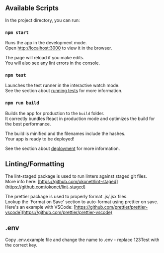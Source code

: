 ## Available Scripts

In the project directory, you can run:

### `npm start`

Runs the app in the development mode.<br>
Open [http://localhost:3000](http://localhost:3000) to view it in the browser.

The page will reload if you make edits.<br>
You will also see any lint errors in the console.

### `npm test`

Launches the test runner in the interactive watch mode.<br>
See the section about [running tests](https://facebook.github.io/create-react-app/docs/running-tests) for more information.

### `npm run build`

Builds the app for production to the `build` folder.<br>
It correctly bundles React in production mode and optimizes the build for the best performance.

The build is minified and the filenames include the hashes.<br>
Your app is ready to be deployed!

See the section about [deployment](https://facebook.github.io/create-react-app/docs/deployment) for more information.

## Linting/Formatting

The lint-staged package is used to run linters against staged git files.<br>
More info here: [https://github.com/okonet/lint-staged](https://github.com/okonet/lint-staged)

The prettier package is used to properly format .js/.jsx files.<br>
Lookup the 'Format on Save' section to auto-format using prettier on save.<br>
Here's an example with VSCode: [https://github.com/prettier/prettier-vscode](https://github.com/prettier/prettier-vscode)

## .env

Copy .env.example file and change the name to .env - replace 123Test with the correct key.
